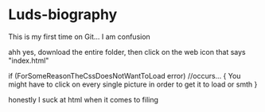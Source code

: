 # Luds-biography
This is my first time on Git... I am confusion

ahh yes, download the entire folder, then click on the web icon that says "index.html"

if (ForSomeReasonTheCssDoesNotWantToLoad error) //occurs...
{
   You might have to click on every single picture in order to get it to load or smth
}

honestly I suck at html when it comes to filing
